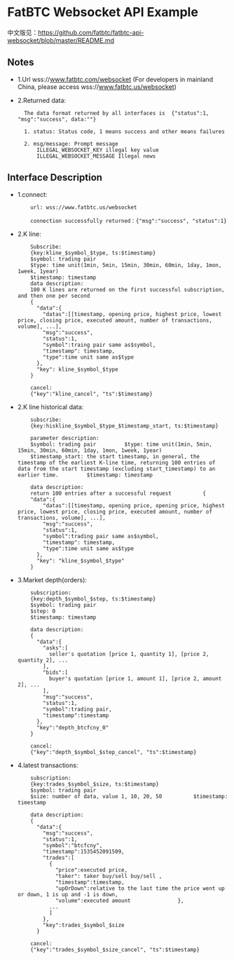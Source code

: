 # FatBTC Websocket API Example

中文版见：https://github.com/fatbtc/fatbtc-api-websocket/blob/master/README.md

## Notes

- 1.Url
wss://www.fatbtc.com/websocket (For developers in mainland China, please access wss://www.fatbtc.us/websocket)

- 2.Returned data:

		The data format returned by all interfaces is  {"status":1, "msg":"success", data:""}
		
		1. status: Status code, 1 means success and other means failures 
		
		2. msg/message: Prompt message   
            ILLEGAL_WEBSOCKET_KEY illegal key value
            ILLEGAL_WEBSOCKET_MESSAGE Illegal news


## Interface Description

- 1.connect: 
          
          url: wss://www.fatbtc.us/websocket 
          
          connection successfully returned：{"msg":"success", "status":1}

- 2.K line: 
          
          Subscribe:  
          {key:kline_$symbol_$type, ts:$timestamp} 
          $symbol: trading pair
          $type: time unit(1min, 5min, 15min, 30min, 60min, 1day, 1mon, 1week, 1year)
          $timestamp: timestamp          
          data description: 
          100 K lines are returned on the first successful subscription, and then one per second
          {
            "data":{
              "datas":[[timestamp, opening price, highest price, lowest price, closing price, executed amount, number of transactions, volume], ...],
              "msg":"success",
              "status":1,
              "symbol":traing pair same as$symbol,
              "timestamp": timestamp,
              "type":time unit same as$type
            },
            "key": kline_$symbol_$type
          }
          
          cancel: 
          {"key":"kline_cancel", "ts":$timestamp}
          


- 2.K line historical data: 
          
          subscribe:  
          {key:hiskline_$symbol_$type_$timestamp_start, ts:$timestamp} 
          
          parameter description: 
          $symbol: trading pair         $type: time unit(1min, 5min, 15min, 30min, 60min, 1day, 1mon, 1week, 1year)
          $timestamp_start: the start timestamp, in general, the timestamp of the earliest K-line time, returning 100 entries of data from the start timestamp (excluding start_timestamp) to an earlier time.         $timestamp: timestamp 
          
          data description: 
          return 100 entries after a successful request          {
          "data":{
              "datas":[[timestamp, opening price, opening price, highest price, lowest price, closing price, executed amount, number of transactions, volume], ...],
              "msg":"success",
              "status":1,
              "symbol":trading pair same as$symbol,
              "timestamp": timestamp,
              "type":time unit same as$type
            },
            "key": "kline_$symbol_$type"
          }
          

- 3.Market depth(orders): 
          
          subscription:  
          {key:depth_$symbol_$step, ts:$timestamp} 
          $symbol: trading pair
          $step: 0
          $timestamp: timestamp 
          
          data description: 
          {
            "data":{
              "asks":[
                seller's quotation [price 1, quantity 1], [price 2, quantity 2], ...
              ],
              "bids":[
                buyer's quotation [price 1, amount 1], [price 2, amount 2], ...
              ],
              "msg":"success",
              "status":1,
              "symbol":trading pair,
              "timestamp":timestamp 
            },
            "key":"depth_btcfcny_0"
          }
          
          cancel: 
          {"key":"depth_$symbol_$step_cancel", "ts":$timestamp}
          


- 4.latest transactions: 
          
          subscription:  
          {key:trades_$symbol_$size, ts:$timestamp} 
          $symbol: trading pair
          $size: number of data, value 1, 10, 20, 50          $timestamp: timestamp 
          
          data description: 
          {
            "data":{
              "msg":"success",
              "status":1,
              "symbol":"btcfcny",
              "timestamp":1535452091509,
              "trades":[
                {
                  "price":executed price,
                  "taker": taker buy/sell buy/sell ,
                  "timestamp":timestamp,
                  "upOrDown":relative to the last time the price went up or down, 1 is up and -1 is down,
                  "volume":executed amount               },
                ...
                ]
              },
              "key":trades_$symbol_$size
            }
          
          cancel: 
          {"key":"trades_$symbol_$size_cancel", "ts":$timestamp}
    


